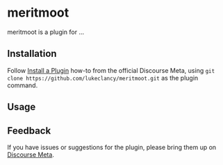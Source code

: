 # meritmoot

meritmoot is a plugin for ...

## Installation

Follow [Install a Plugin](https://meta.discourse.org/t/install-a-plugin/19157)
how-to from the official Discourse Meta, using `git clone https://github.com/lukeclancy/meritmoot.git`
as the plugin command.

## Usage

## Feedback

If you have issues or suggestions for the plugin, please bring them up on
[Discourse Meta](https://meta.discourse.org).
